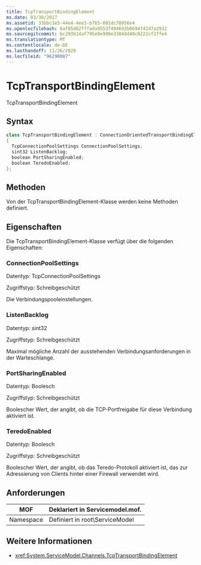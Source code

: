 ```yaml
---
title: TcpTransportBindingElement
ms.date: 03/30/2017
ms.assetid: 33bbc1e5-44e4-4ee3-b7b5-801dc78956e4
ms.openlocfilehash: 6af85d62fffada95537494692b8694f42d7a2932
ms.sourcegitcommit: bc293b14af795e0e999e3304dd40c0222cf2ffe4
ms.translationtype: MT
ms.contentlocale: de-DE
ms.lasthandoff: 11/26/2020
ms.locfileid: "96290087"
---
```

# <a name="tcptransportbindingelement"></a>TcpTransportBindingElement

TcpTransportBindingElement  
  
## <a name="syntax"></a>Syntax  
  
```csharp
class TcpTransportBindingElement : ConnectionOrientedTransportBindingElement  
{  
  TcpConnectionPoolSettings ConnectionPoolSettings;  
  sint32 ListenBacklog;  
  boolean PortSharingEnabled;  
  boolean TeredoEnabled;  
};  
```  
  
## <a name="methods"></a>Methoden  

 Von der TcpTransportBindingElement-Klasse werden keine Methoden definiert.  
  
## <a name="properties"></a>Eigenschaften  

 Die TcpTransportBindingElement-Klasse verfügt über die folgenden Eigenschaften:  
  
### <a name="connectionpoolsettings"></a>ConnectionPoolSettings  

 Datentyp: TcpConnectionPoolSettings  
  
 Zugriffstyp: Schreibgeschützt  
  
 Die Verbindungspooleinstellungen.  
  
### <a name="listenbacklog"></a>ListenBacklog  

 Datentyp: sint32  
  
 Zugriffstyp: Schreibgeschützt  
  
 Maximal mögliche Anzahl der ausstehenden Verbindungsanforderungen in der Warteschlange.  
  
### <a name="portsharingenabled"></a>PortSharingEnabled  

 Datentyp: Boolesch  
  
 Zugriffstyp: Schreibgeschützt  
  
 Boolescher Wert, der angibt, ob die TCP-Portfreigabe für diese Verbindung aktiviert ist.  
  
### <a name="teredoenabled"></a>TeredoEnabled  

 Datentyp: Boolesch  
  
 Zugriffstyp: Schreibgeschützt  
  
 Boolescher Wert, der angibt, ob das Teredo-Protokoll aktiviert ist, das zur Adressierung von Clients hinter einer Firewall verwendet wird.  
  
## <a name="requirements"></a>Anforderungen  
  
|MOF|Deklariert in Servicemodel.mof.|  
|---------|-----------------------------------|  
|Namespace|Definiert in root\ServiceModel|  
  
## <a name="see-also"></a>Weitere Informationen

- <xref:System.ServiceModel.Channels.TcpTransportBindingElement>
